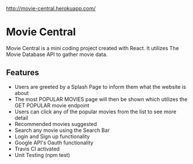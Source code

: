 http://movie-central.herokuapp.com/

# Movie Central

Movie Central is a mini coding project created with React.
It utilizes The Movie Database API to gather movie data.

## Features

* Users are greeted by a Splash Page to inform them what the website is about
* The most POPULAR MOVIES page will then be shown which utilizes the GET POPULAR movie endpoint
* Users can click any of the popular movies from the list to see more detail
* Recommended movies suggested
* Search any movie using the Search Bar
* Login and Sign up functionality
* Google API's Oauth functionality
* Travis CI activated
* Unit Testing (npm test)
